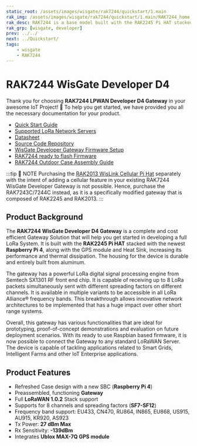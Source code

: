 ```yaml
---
static_root: /assets/images/wisgate/rak7244/quickstart/1.main
rak_img: /assets/images/wisgate/rak7244/quickstart/1.main/RAK7244_home.png
rak_desc: RAK7244 is a base model built with the RAK2245 Pi HAT stacked with the newest Raspberry Pi 4, along with the GPS module and heat sink, which increase the performance and thermal dissipation. With its ready to use Raspbian based firmware, it is easy to connect the gateway to any standard LoRaWAN Server. Thus, the device is capable of tackling applications related to Smart Grids, Intelligent Farms, and other IoT Enterprise applications.
rak_grp: [wisgate, developer]
prev: ../../
next: ../Quickstart/
tags:
    - wisgate
    - RAK7244
---
```


# RAK7244 WisGate Developer D4

Thank you for choosing **RAK7244 LPWAN Developer D4 Gateway** in your awesome IoT Project! 🎉 To help you get started, we have provided you all the necessary documentation for your product.

* [Quick Start Guide](../Quickstart/)
* [Supported LoRa Network Servers](../Supported-LoRa-Network-Servers/)
* [Datasheet](../Datasheet/)
* [Source Code Repository](https://github.com/RAKWireless/rak_common_for_gateway)
* [WisGate Developer Gateway Firmware Setup](https://docs.rakwireless.com/Knowledge-Hub/Learn/WisGate-Developer-Gateway-Firmware-Burning/)
* [RAK7244 ready to flash Firmware](https://downloads.rakwireless.com/LoRa/Developer-LoRaWAN-Gateway-RAK7244%26RAK7244P/Firmware/RAK7244_Latest_Firmware.zip)
* [RAK7244 Outdoor Case Assembly Guide](.../../../../../Accessories/Outdoor-Enclosure-Kit/Overview/#wisgate-developer-d4-rak7244-outdoor-case)


:::tip 📝 NOTE
Purchasing the [RAK2013 WisLink Cellular Pi Hat](../../RAK2013) separately with the intent of adding a cellular feature in your existing RAK7244 WisGate Developer Gateway is not possible. Hence, purchase the RAK7243C/7244C instead, as it is a specifically modified gateway that is composed of RAK2245 and RAK2013.
:::

## Product Background

The **RAK7244 WisGate Developer D4 Gateway** is a complete and cost efficient Gateway Solution that will help you get started in developing a full LoRa System. It is built with the **RAK2245 Pi HAT** stacked with the newest **Raspberry Pi 4**, along with the GPS module and Heat Sink, increasing its performance and thermal dissipation. The housing for the device is durable and entirely built from aluminum.

The gateway has a powerful LoRa digital signal processing engine from Semtech SX1301 RF front end chip. It is capable of receiving up to 8 LoRa packets simultaneously sent with different spreading factors on different channels. It is available in multiple variants to be accessible in all LoRa Alliance® frequency bands. This breakthrough allows innovative network architectures to be implemented that has a huge impact over other short range systems.

Overall, this gateway has various functionalities that are ideal for prototyping, proof-of-concept demonstrations and evaluation on future deployment scenarios. With its ready to use Raspbian based firmware, it is now possible to connect the Gateway to any standard LoRaWAN Server. The device is capable of tackling applications related to Smart Grids, Intelligent Farms and other IoT Enterprise applications.


## Product Features

- Refreshed Case design with a new SBC (**Raspberry Pi 4**)
- Preassembled, functioning **Gateway**
- Full **LoRaWAN 1.0.2** Stack support
- Supports for 8 channels and spreading factors (**SF7-SF12**)
- Frequency band support: EU433, CN470, RU864, IN865, EU868, US915, AU915, KR920, AS923
- Tx Power: **27 dBm Max**
- Rx Sensitivity: **-139dBm**
- Integrates **Ublox MAX-7Q GPS module**


